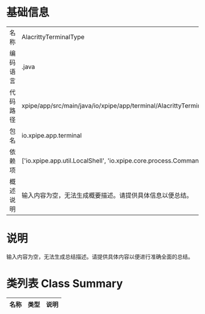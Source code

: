 # 基础信息

|      |      |
|------|------|
| 名称 | AlacrittyTerminalType |
| 编码语言 | .java |
| 代码路径 | xpipe/app/src/main/java/io/xpipe/app/terminal/AlacrittyTerminalType.java |
| 包名 | io.xpipe.app.terminal |
| 依赖项 | ['io.xpipe.app.util.LocalShell', 'io.xpipe.core.process.CommandBuilder'] |
| 概述说明 | 输入内容为空，无法生成概要描述。请提供具体信息以便总结。 |

# 说明

输入内容为空，无法生成总结描述。请提供具体内容以便进行准确全面的总结。

# 类列表 Class Summary

| 名称   | 类型  | 说明 |
|-------|------|-------------|




